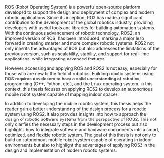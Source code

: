 ROS (Robot Operating System) is a powerful open-source platform developed to support the design and deployment of complex and modern robotic applications. Since its inception, ROS has made a significant contribution to the development of the global robotics industry, providing developers with useful tools and libraries for building automation systems. With the continuous advancement of robotic technology, ROS2, an improved version of ROS, has been introduced, marking a major leap forward in creating smarter and more complex robotic systems. ROS2 not only inherits the advantages of ROS but also addresses the limitations of the previous version, such as scalability, stability, and support for real-time applications, while integrating advanced features.

However, accessing and applying ROS and ROS2 is not easy, especially for those who are new to the field of robotics. Building robotic systems using ROS requires developers to have a solid understanding of robotics, programming (C++, Python, etc.), and the Linux operating system. In this context, this thesis focuses on applying ROS2 to develop an autonomous mobile robot system capable of mapping indoor spaces.

In addition to developing the mobile robotic system, this thesis helps the reader gain a better understanding of the design process for a robotic system using ROS2. It also provides insights into how to approach the design of robotic software systems from the perspective of ROS2. This not only clarifies the necessary steps in the development process but also highlights how to integrate software and hardware components into a smart, optimized, and flexible robotic system. The goal of this thesis is not only to build an autonomous mobile robot system capable of operating in indoor environments but also to highlight the advantages of applying ROS2 in the design and implementation of modern robotic systems.
